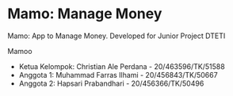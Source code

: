 # Mamo: Manage Money
Mamo: App to Manage Money. Developed for Junior Project DTETI

Mamoo
* Ketua Kelompok: Christian Ale Perdana - 20/463596/TK/51588
* Anggota 1: Muhammad Farras Ilhami - 20/456843/TK/50667
* Anggota 2: Hapsari Prabandhari - 20/456366/TK/50496
